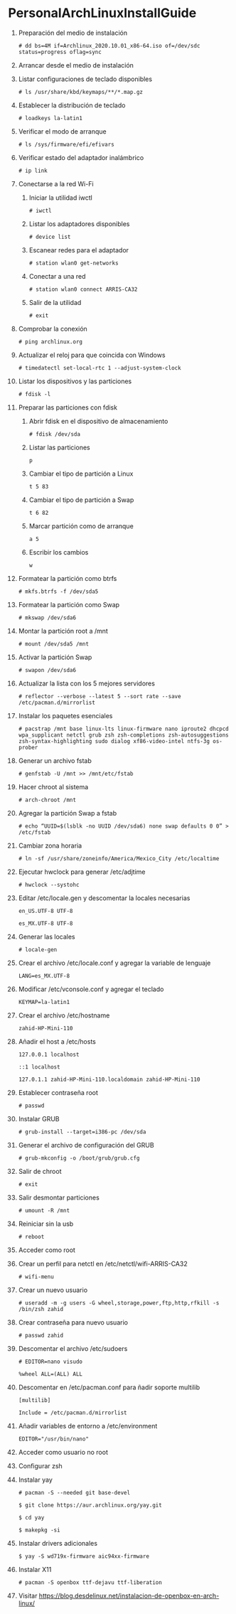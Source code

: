 # PersonalArchLinuxInstallGuide
1.	Preparación del medio de instalación

	`# dd bs=4M if=Archlinux_2020.10.01_x86-64.iso of=/dev/sdc status=progress oflag=sync`
  
2.	Arrancar desde el medio de instalación

3.	Listar configuraciones de teclado disponibles

	`# ls /usr/share/kbd/keymaps/**/*.map.gz`
  
4.	Establecer la distribución de teclado

	`# loadkeys la-latin1`
  
5.	Verificar el modo de arranque

	`# ls /sys/firmware/efi/efivars`
  
6.	Verificar estado del adaptador inalámbrico

	`# ip link`
  
7.	Conectarse a la red Wi-Fi
	1.	Iniciar la utilidad iwctl
  
		`# iwctl`
    
	2.	Listar los adaptadores disponibles
  
		`# device list`
    
	3.	Escanear redes para el adaptador
  
		`# station wlan0 get-networks`
    
	4.	Conectar a una red
  
		`# station wlan0 connect ARRIS-CA32`
    
	5.	Salir de la utilidad
  
		`# exit`
    
8.	Comprobar la conexión

	`# ping archlinux.org`
  
9.	Actualizar el reloj para que coincida con Windows

	`# timedatectl set-local-rtc 1 --adjust-system-clock`
  
10.	Listar los dispositivos y las particiones

	`# fdisk -l`
  
11.	Preparar las particiones con fdisk
	1.	Abrir fdisk en el dispositivo de almacenamiento
  
		`# fdisk /dev/sda`
    
	2.	Listar las particiones
  
		`p`
    
	3.	Cambiar el tipo de partición a Linux
  
		`t 5 83`
    
	4.	Cambiar el tipo de partición a Swap
  
		`t 6 82`
    
	5.	Marcar partición como de arranque
  
		`a 5`
    
	6.	Escribir los cambios
  
		`w`
    
12.	Formatear la partición como btrfs

	`# mkfs.btrfs -f /dev/sda5`
  
13.	Formatear la partición como Swap

	`# mkswap /dev/sda6`
  
14.	Montar la partición root a /mnt

	`# mount /dev/sda5 /mnt`
  
15.	Activar la partición Swap

	`# swapon /dev/sda6`
  
16.	Actualizar la lista con los 5 mejores servidores

	`# reflector --verbose --latest 5 --sort rate --save /etc/pacman.d/mirrorlist`
  
17.	Instalar los paquetes esenciales

	`# pacstrap /mnt base linux-lts linux-firmware nano iproute2 dhcpcd wpa_supplicant netctl grub zsh zsh-completions zsh-autosuggestions zsh-syntax-highlighting sudo dialog xf86-video-intel ntfs-3g os-prober`
  
18.	Generar un archivo fstab

	`# genfstab -U /mnt >> /mnt/etc/fstab`
  
19.	Hacer chroot al sistema

	`# arch-chroot /mnt`
  
20.	Agregar la partición Swap a fstab

	`# echo “UUID=$(lsblk -no UUID /dev/sda6) none swap defaults 0 0” > /etc/fstab`
  
21.	Cambiar zona horaria

	`# ln -sf /usr/share/zoneinfo/America/Mexico_City /etc/localtime`
  
22.	Ejecutar hwclock para generar /etc/adjtime

	`# hwclock --systohc`
  
23.	Editar /etc/locale.gen y descomentar la locales necesarias

	`en_US.UTF-8 UTF-8`
  
	`es_MX.UTF-8 UTF-8`
  
24.	Generar las locales

	`# locale-gen`
  
25.	Crear el archivo /etc/locale.conf y agregar la variable de lenguaje

	`LANG=es_MX.UTF-8`
  
26.	Modificar /etc/vconsole.conf y agregar el teclado

	`KEYMAP=la-latin1`
  
27.	Crear el archivo /etc/hostname

	`zahid-HP-Mini-110`
  
28.	Añadir el host a /etc/hosts

	`127.0.0.1 localhost`
  
	`::1 localhost`
  
	`127.0.1.1 zahid-HP-Mini-110.localdomain zahid-HP-Mini-110`
  
29.	Establecer contraseña root

	`# passwd`
  
30.	Instalar GRUB

	`# grub-install --target=i386-pc /dev/sda`
  
31.	Generar el archivo de configuración del GRUB

	`# grub-mkconfig -o /boot/grub/grub.cfg`
  
32. Salir de chroot

	`# exit`
  
33. Salir desmontar particiones

	`# umount -R /mnt`
  
34. Reiniciar sin la usb 

	`# reboot`
  
35. Acceder como root

36. Crear un perfil para netctl en /etc/netctl/wifi-ARRIS-CA32

	`# wifi-menu`
  
37. Crear un nuevo usuario

	`# useradd -m -g users -G wheel,storage,power,ftp,http,rfkill -s /bin/zsh zahid`
  
38. Crear contraseña para nuevo usuario

	`# passwd zahid`
  
39. Descomentar el archivo /etc/sudoers

	`# EDITOR=nano visudo`
  
	`%wheel ALL=(ALL) ALL`
  
40. Descomentar en /etc/pacman.conf para ñadir soporte multilib

	`[multilib]`
  
	`Include = /etc/pacman.d/mirrorlist`
  
41. Añadir variables de entorno a /etc/environment

	`EDITOR="/usr/bin/nano"`
  
42. Acceder como usuario no root

43. Configurar zsh

44. Instalar yay

	`# pacman -S --needed git base-devel`
  
	`$ git clone https://aur.archlinux.org/yay.git`
  
	`$ cd yay`
  
	`$ makepkg -si`
  
45. Instalar drivers adicionales

	`$ yay -S wd719x-firmware aic94xx-firmware`
  
46. Instalar X11

	`# pacman -S openbox ttf-dejavu ttf-liberation`
  
47. Visitar https://blog.desdelinux.net/instalacion-de-openbox-en-arch-linux/
